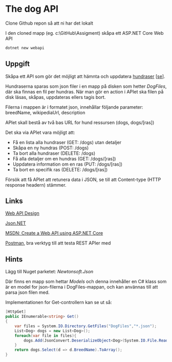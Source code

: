 # The dog API

Clone Github repon så att ni har det lokalt

I den cloned mapp (eg. c:\GitHub\Assigment) skåpa ett ASP.NET Core Web API
```powershell
dotnet new webapi
``` 

## Uppgift

Skåpa ett API som gör det möjligt att hämnta och uppdatera [hundraser](https://en.wikipedia.org/wiki/List_of_dog_breeds) [[se](https://sv.wikipedia.org/wiki/Alfabetisk_lista_%C3%B6ver_hundraser)].

Hundraserna sparas som json filer i en mapp på disken som hetter *DogFiles*, där ska finnas en fil per hundras. När man gör en action i APIet ska filen på disk läsas, skåpas, uppdateras ellers tagis bort.

Filerna i mappen är i formatet json, innehållar följande parameter: breedName, wikipediaUrl, description

APIet skall bestå av två bas URL for hund ressursen (dogs, dogs/[ras])

Det ska via APIet vara möjligt att:

* Få en lista alla hundraser (GET: /dogs) utan detaljer
* Skåpa en ny hundras (POST: /dogs)
* Ta bort alla hundraser (DELETE: /dogs)
* Få alla detaljer om en hundras (GET: /dogs/[ras])
* Uppdatera information om en ras (PUT: /dogs/[ras])
* Ta bort en specifik ras (DELETE: /dogs/[ras])

Försök att få APIet att retunera data i JSON, se till att Content-type (HTTP response headern) stämmer.

## Links
[Web API Design](https://pages.apigee.com/rs/apigee/images/api-design-ebook-2012-03.pdf)

[Json.NET](https://www.newtonsoft.com/json)

[MSDN: Create a Web API using ASP.NET Core](https://docs.microsoft.com/en-us/aspnet/core/tutorials/first-web-api)

[Postman](https://www.getpostman.com), bra verktyg till att testa REST APIer med

## Hints
Lägg till Nuget parketet: *Newtonsoft.Json* 

Där finns en mapp som hettar *Models* och denna innehåller en C# klass som är en model for  json-filerna i DogFiles-mappan, och kan använnas till att parsa json filen med.

Implementationen for Get-controllern kan se ut så:

```csharp
[HttpGet]
public IEnumerable<string> Get()
{
    var files = System.IO.Directory.GetFiles("DogFiles","*.json");
    List<Dog> dogs = new List<Dog>(); 
    foreach(var file in files){
        dogs.Add(JsonConvert.DeserializeObject<Dog>(System.IO.File.ReadAllText(file)));
    }
    return dogs.Select(d => d.BreedName).ToArray();
}
```
